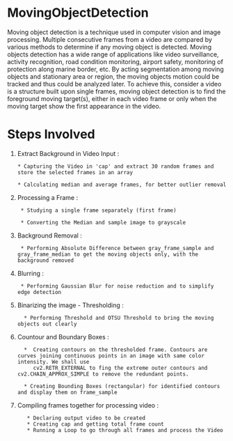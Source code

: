 # MovingObjectDetection

Moving object detection is a technique used in computer vision and image processing. Multiple consecutive frames from a video are compared by various methods to determine if any moving object is detected. Moving objects detection has a wide range of applications like video surveillance, activity recognition, road condition monitoring, airport safety, monitoring of protection along marine border, etc. By acting segmentation among moving objects and stationary area or region, the moving objects motion could be tracked and thus could be analyzed later. To achieve this, consider a video is a structure built upon single frames, moving object detection is to find the foreground moving target(s), either in each video frame or only when the moving target show the first appearance in the video.

# Steps Involved

1. Extract Background in Video Input :

       * Capturing the Video in 'cap' and extract 30 random frames and store the selected frames in an array
       
       * Calculating median and average frames, for better outlier removal

2. Processing a Frame :

        * Studying a single frame separately (first frame)
        
        * Converting the Median and sample image to grayscale

3. Background Removal :

        * Performing Absolute Difference between gray_frame_sample and gray_frame_median to get the moving objects only, with the background removed
        
4. Blurring :

        * Performing Gaussian Blur for noise reduction and to simplify edge detection  
        
5. Binarizing the image - Thresholding : 

         * Performing Threshold and OTSU Threshold to bring the moving objects out clearly
         
6. Countour and Boundary Boxes :

         *  Creating contours on the thresholded frame. Contours are curves joining continuous points in an image with same color intensity. We shall use
            cv2.RETR_EXTERNAL to fing the extreme outer contours and cv2.CHAIN_APPROX_SIMPLE to remove the redundant points.
           
         * Creating Bounding Boxes (rectangular) for identified contours and display them on frame_sample
         
7. Compiling frames together for processing video :

          * Declaring output video to be created
          * Creating cap and getting total frame count
          * Running a Loop to go through all frames and process the Video
